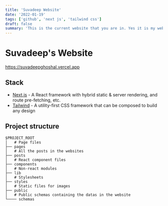 ```yaml
---
title: 'Suvadeep Website'
date: '2022-01-19'
tags: ['github', 'next js', 'tailwind css']
draft: false
summary: 'This is the current website that you are in. Yes it is my website!'
---
```


# Suvadeep's Website

https://suvadeepghoshal.vercel.app

## Stack

- [Next.js](https://nextjs.org/) - A React framework with hybrid static & server rendering, and route pre-fetching, etc.
- [Tailwind](https://tailwindcss.com/) - A utility-first CSS framework that can be composed to build any design

## Project structure

```
$PROJECT_ROOT
│   # Page files
├── pages
│   # All the posts in the websites
├── posts
│   # React component files
├── components
│   # Non-react modules
├── lib
│   # Stylesheets
├── styles
│   # Static files for images
├── public
│   # Public schemas containing the datas in the website
└──── schemas
```
